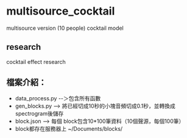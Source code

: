 # multisource_cocktail
multisource version (10 people) cocktail model

## research
cocktail effect research

## 檔案介紹：
- data_process.py --＞包含所有函數
- gen_blocks.py --> 將已經切成10秒的小塊音頻切成0.1秒，並轉換成 spectrogram後儲存
- block.json --> 每個 block包含10*100筆資料（10個聲源，每個100筆）
- block都存在服務器上 ~/Documents/blocks/

